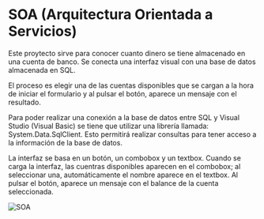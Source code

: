 # SOA (Arquitectura Orientada a Servicios)

Este proytecto sirve para conocer cuanto dinero se tiene almacenado en una cuenta de banco. Se conecta una interfaz visual
con una base de datos almacenada en SQL.

El proceso es elegir una de las cuentas disponibles que se cargan a la hora de iniciar el formulario y al pulsar el botón,
aparece un mensaje con el resultado.

Para poder realizar una conexión a la base de datos entre SQL y Visual Studio (Visual Basic) se tiene que utilizar una librería
llamada: System.Data.SqlClient. Esto permitirá realizar consultas para tener acceso a la información de la base de datos.

La interfaz se basa en un botón, un combobox y un textbox. Cuando se carga la interfaz, las cuentras disponibles aparecen en el
combobox; al seleccionar una, automáticamente el nombre aparece en el textbox. Al pulsar el botón, aparece un mensaje con el
balance de la cuenta seleccionada.

![SOA](https://user-images.githubusercontent.com/61480451/76364970-cdee3b00-62eb-11ea-9973-89fcaf987500.PNG)
